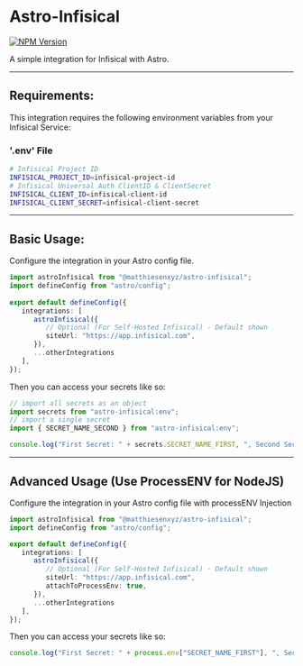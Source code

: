# Astro-Infisical

[![NPM Version](https://img.shields.io/npm/v/@matthiesenxyz/astro-infisical)](https://npm.im/@matthiesenxyz/astro-infisical)

A simple integration for Infisical with Astro.
 
---
 
## Requirements:
 
This integration requires the following environment variables from your Infisical Service:
 
### '.env' File

```bash
# Infisical Project ID
INFISICAL_PROJECT_ID=infisical-project-id
# Infisical Universal Auth ClientID & ClientSecret
INFISICAL_CLIENT_ID=infisical-client-id
INFISICAL_CLIENT_SECRET=infisical-client-secret
```
 
---

## Basic Usage:
 
Configure the integration in your Astro config file.
 
```ts
import astroInfisical from "@matthiesenxyz/astro-infisical";
import defineConfig from "astro/config";
 
export default defineConfig({
   integrations: [
      astroInfisical({
         // Optional (For Self-Hosted Infisical) - Default shown
         siteUrl: "https://app.infisical.com", 
      }), 
      ...otherIntegrations
   ],
});
```
 
Then you can access your secrets like so:
 
```ts
// import all secrets as an object
import secrets from "astro-infisical:env"; 
// import a single secret
import { SECRET_NAME_SECOND } from "astro-infisical:env";

console.log("First Secret: " + secrets.SECRET_NAME_FIRST, ", Second Secret: " + SECRET_NAME_SECOND);
```
 
---
 
## Advanced Usage (Use ProcessENV for NodeJS)
 
Configure the integration in your Astro config file with processENV Injection

```ts
import astroInfisical from "@matthiesenxyz/astro-infisical";
import defineConfig from "astro/config";

export default defineConfig({
   integrations: [
      astroInfisical({
         // Optional (For Self-Hosted Infisical) - Default shown
         siteUrl: "https://app.infisical.com", 
         attachToProcessEnv: true,
      }), 
      ...otherIntegrations
   ],
});
```

Then you can access your secrets like so:

```ts
console.log("First Secret: " + process.env["SECRET_NAME_FIRST"], ", Second Secret: " + process.env["SECRET_NAME_SECOND"]);
```